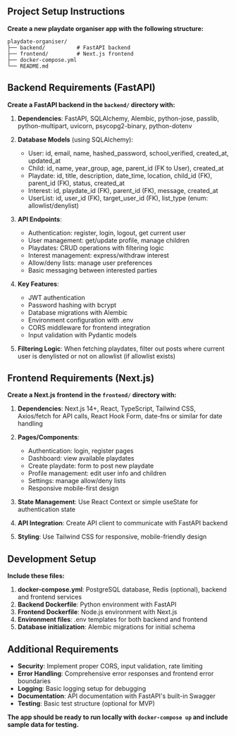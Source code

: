 ## Project Setup Instructions

**Create a new playdate organiser app with the following structure:**

```
playdate-organiser/
├── backend/          # FastAPI backend
├── frontend/         # Next.js frontend  
├── docker-compose.yml
└── README.md
```

## Backend Requirements (FastAPI)

**Create a FastAPI backend in the `backend/` directory with:**

1. **Dependencies**: FastAPI, SQLAlchemy, Alembic, python-jose, passlib, python-multipart, uvicorn, psycopg2-binary, python-dotenv

2. **Database Models** (using SQLAlchemy):
   - User: id, email, name, hashed_password, school_verified, created_at, updated_at
   - Child: id, name, year_group, age, parent_id (FK to User), created_at
   - Playdate: id, title, description, date_time, location, child_id (FK), parent_id (FK), status, created_at
   - Interest: id, playdate_id (FK), parent_id (FK), message, created_at
   - UserList: id, user_id (FK), target_user_id (FK), list_type (enum: allowlist/denylist)

3. **API Endpoints**:
   - Authentication: register, login, logout, get current user
   - User management: get/update profile, manage children
   - Playdates: CRUD operations with filtering logic
   - Interest management: express/withdraw interest
   - Allow/deny lists: manage user preferences
   - Basic messaging between interested parties

4. **Key Features**:
   - JWT authentication
   - Password hashing with bcrypt
   - Database migrations with Alembic
   - Environment configuration with .env
   - CORS middleware for frontend integration
   - Input validation with Pydantic models

5. **Filtering Logic**: When fetching playdates, filter out posts where current user is denylisted or not on allowlist (if allowlist exists)

## Frontend Requirements (Next.js)

**Create a Next.js frontend in the `frontend/` directory with:**

1. **Dependencies**: Next.js 14+, React, TypeScript, Tailwind CSS, Axios/fetch for API calls, React Hook Form, date-fns or similar for date handling

2. **Pages/Components**:
   - Authentication: login, register pages
   - Dashboard: view available playdates
   - Create playdate: form to post new playdate
   - Profile management: edit user info and children
   - Settings: manage allow/deny lists
   - Responsive mobile-first design

3. **State Management**: Use React Context or simple useState for authentication state

4. **API Integration**: Create API client to communicate with FastAPI backend

5. **Styling**: Use Tailwind CSS for responsive, mobile-friendly design

## Development Setup

**Include these files:**

1. **docker-compose.yml**: PostgreSQL database, Redis (optional), backend and frontend services
2. **Backend Dockerfile**: Python environment with FastAPI
3. **Frontend Dockerfile**: Node.js environment with Next.js
4. **Environment files**: .env templates for both backend and frontend
5. **Database initialization**: Alembic migrations for initial schema

## Additional Requirements

- **Security**: Implement proper CORS, input validation, rate limiting
- **Error Handling**: Comprehensive error responses and frontend error boundaries
- **Logging**: Basic logging setup for debugging
- **Documentation**: API documentation with FastAPI's built-in Swagger
- **Testing**: Basic test structure (optional for MVP)

**The app should be ready to run locally with `docker-compose up` and include sample data for testing.**
